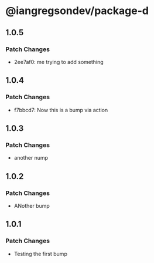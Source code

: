 # @iangregsondev/package-d

## 1.0.5

### Patch Changes

- 2ee7af0: me trying to add something

## 1.0.4

### Patch Changes

- f7bbcd7: Now this is a bump via action

## 1.0.3

### Patch Changes

- another nump

## 1.0.2

### Patch Changes

- ANother bump

## 1.0.1

### Patch Changes

- Testing the first bump

